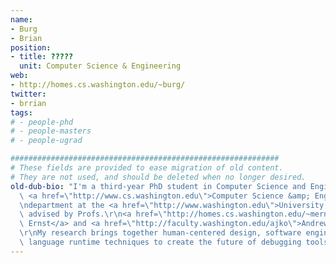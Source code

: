 ```yaml
---
name:
- Burg
- Brian
position:
- title: ?????
  unit: Computer Science & Engineering
web:
- http://homes.cs.washington.edu/~burg/
twitter:
- brrian
tags:
# - people-phd
# - people-masters
# - people-ugrad

############################################################
# These fields are provided to ease migration of old content.
# They are not used, and should be deleted when no longer desired.
old-dub-bio: "I'm a third-year PhD student in Computer Science and Engineering and\
  \ <a href=\"http://www.cs.washington.edu\">Computer Science &amp; Engineering</a>\r\
  \ndepartment at the <a href=\"http://www.washington.edu\">University of Washington</a>\
  \ advised by Profs.\r\n<a href=\"http://homes.cs.washington.edu/~mernst/\">Michael\
  \ Ernst</a> and <a href=\"http://faculty.washington.edu/ajko\">Andrew Ko</a>.\r\n\
  \r\nMy research brings together human-centered design, software engineering, and\
  \ language runtime techniques to create the future of debugging tools."
---
```

